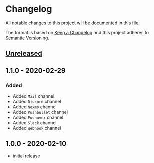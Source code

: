 # Changelog

All notable changes to this project will be documented in this file.

The format is based on [Keep a Changelog](http://keepachangelog.com/en/1.0.0/)
and this project adheres to [Semantic Versioning](http://semver.org/spec/v2.0.0.html).

## [Unreleased]

## 1.1.0 - 2020-02-29

### Added

- Added `Mail` channel
- Added `Discord` channel
- Added `Nexmo` channel
- Added `Pushbullet` channel
- Added `Pushover` channel
- Added `Slack` channel
- Added `Webhook` channel

## 1.0.0 - 2020-02-10

- initial release

[Unreleased]: https://github.com/kodekeep/laravel-notification-methods/compare/master...develop
